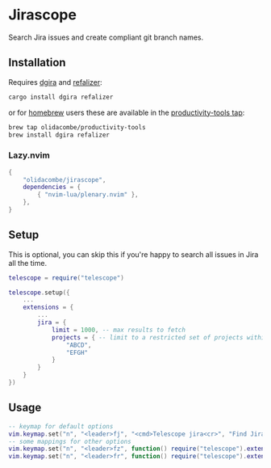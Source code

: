 # Jirascope

Search Jira issues and create compliant git branch names.

## Installation

Requires [dgira](https://github.com/olidacombe/dgira) and [refalizer](https://github.com/olidacombe/refalizer):

```bash
cargo install dgira refalizer
```

or for [homebrew](https://brew.sh/) users these are available in the [productivity-tools tap](https://github.com/olidacombe/homebrew-productivity-tools):

```bash
brew tap olidacombe/productivity-tools
brew install dgira refalizer
```

### Lazy.nvim

```lua
{
    "olidacombe/jirascope",
    dependencies = {
        { "nvim-lua/plenary.nvim" },
    },
}
```

## Setup

This is optional, you can skip this if you're happy to search all issues in Jira all the time.

```lua
telescope = require("telescope")

telescope.setup({
    ...
    extensions = {
        ...
        jira = {
            limit = 1000, -- max results to fetch
            projects = { -- limit to a restricted set of projects within your org
                "ABCD",
                "EFGH"
            }
        }
    }
})
```

## Usage

```lua
-- keymap for default options
vim.keymap.set("n", "<leader>fj", "<cmd>Telescope jira<cr>", "Find Jira")
-- some mappings for other options
vim.keymap.set("n", "<leader>fz", function() require("telescope").extensions.jira.jira({projects={"FRNT"}}) end, {delc = "Find Frontend Jira"})
vim.keymap.set("n", "<leader>fr", function() require("telescope").extensions.jira.jira({projects={"BACK","INFR"}}) end, {desc = "Find Backend Jira"})
```
